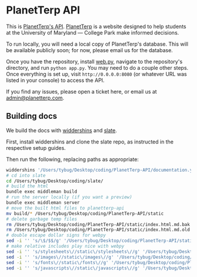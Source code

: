 # PlanetTerp API
This is <a href="https://api.planetterp.com">PlanetTerp's API</a>. <a href="https://planetterp.com">PlanetTerp</a> is a website designed to help students at the University of Maryland — College Park make informed decisions.

To run locally, you will need a local copy of PlanetTerp's database. This will be available publicly soon; for now, please email us for the database.

Once you have the repository, install <a href="https://webpy.org/">web.py</a>, navigate to the repository's directory, and run `python app.py`. You may need to do a couple other steps. Once everything is set up, visit `http://0.0.0.0:8080` (or whatever URL was listed in your console) to access the API.

If you find any issues, please open a ticket here, or email us at <a href="mailto:admin@planetterp.com">admin@planetterp.com</a>.


## Building docs

We build the docs with [widdershins](https://github.com/Mermade/widdershins) and [slate](https://github.com/slatedocs/slate).

First, install widdershins and clone the slate repo, as instructed in the respective setup guides.

Then run the following, replacing paths as appropriate:

```bash
widdershins '/Users/tybug/Desktop/coding/PlanetTerp-API/documentation.yaml' -o '/Users/tybug/Desktop/coding/slate/source/index.html.md' --shallowSchemas true
# cd into slate
cd /Users/tybug/Desktop/coding/slate/
# build the html
bundle exec middleman build
# run the server locally (if you want a preview)
bundle exec middleman server
# move the built html files to planetterp-api
mv build/* /Users/tybug/Desktop/coding/PlanetTerp-API/static
# delete garbage temp files
rm /Users/tybug/Desktop/coding/PlanetTerp-API/static/index.html.md.bak
rm /Users/tybug/Desktop/coding/PlanetTerp-API/static/index.html.md.old
# double escape dollar signs for webpy
sed -i '' 's/\$/$$/g' '/Users/tybug/Desktop/coding/PlanetTerp-API/static/index.html'
# make relative includes play nice with webpy
sed -i '' 's/stylesheets\//static\/stylesheets\//g' '/Users/tybug/Desktop/coding/PlanetTerp-API/static/index.html'
sed -i '' 's/images\//static\/images\//g' '/Users/tybug/Desktop/coding/PlanetTerp-API/static/index.html'
sed -i '' 's/fonts\//static\/fonts\//g' '/Users/tybug/Desktop/coding/PlanetTerp-API/static/index.html'
sed -i '' 's/javascripts\//static\/javascripts\//g' '/Users/tybug/Desktop/coding/PlanetTerp-API/static/index.html'
```
